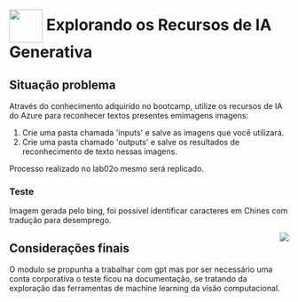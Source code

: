 <h1>
    <a href="https://www.dio.me/">
     <img align="center" width="60px" src="https://hermes.dio.me/lab_projects/badges/c1203540-e5d4-40d1-a1e8-a7e0387d8abe.png"></a>
    <span> 
Explorando os Recursos de IA Generativa
</span>
</h1>

## Situação problema

Através do conhecimento adquirido no bootcamp, utilize os recursos de IA do Azure para reconhecer textos presentes emimagens imagens:

1. Crie uma pasta chamada 'inputs' e salve as imagens que você utilizará.
2. Crie uma pasta chamado 'outputs' e salve os resultados de reconhecimento de texto nessas imagens.

Processo realizado no lab02o mesmo será replicado.

### Teste

Imagem gerada pelo bing, foi possivel identificar caracteres em Chines com tradução para desemprego.

<img align="right" src="https://github.com/hjacauna/Dio--IA-Azure-Fundamentals/blob/main/DP02%20-%20Vis%C3%A3o%20Computacional/output/ocr%20desemprego.png?raw=true" width=""/>

## Considerações finais

O modulo se propunha a trabalhar com gpt mas por ser necessário uma conta corporativa o teste ficou na documentação, se tratando da exploração das ferramentas de machine learning da visão computacional.
